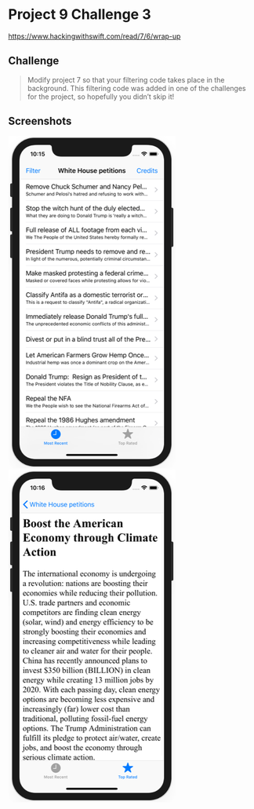 # Project 9 Challenge 3

https://www.hackingwithswift.com/read/7/6/wrap-up

## Challenge

>Modify project 7 so that your filtering code takes place in the background. This filtering code was added in one of the challenges for the project, so hopefully you didn’t skip it!

## Screenshots

![screenshot1](screenshots/screen01.png)
![screenshot2](screenshots/screen02.png)
